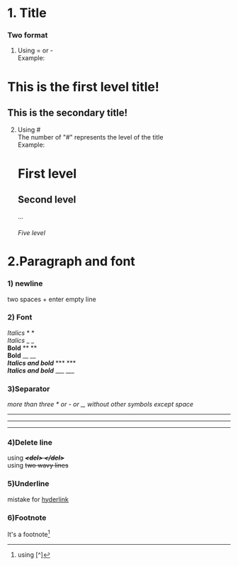 # 1. Title
### Two format 
1) Using = or -  
 Example:  
 
 This is the first level title!
 =
   This is the secondary title!
   -
2) Using #  
The number of "#" represents the level of the title  
  Example:  
   # First level
   ## Second level   
   ...
   ###### Five level  
# 2.Paragraph and font
### 1) newline
two spaces + enter
empty line
### 2) Font
*Italics*  * *  
_Italics_  _ _  
**Bold** ** **  
__Bold__  __ __  
***Italics and bold*** *** ***  
___Italics and bold___ ___ ___  
### 3)Separator  
*more than three * or - or _, without other symbols except space*
**  *
- - -
_ _   _  
### 4)Delete line  
using <del> ___<*del*> </*del*>___ </del>  
using ~~two wavy lines~~  
### 5)Underline  
mistake for <u>hyderlink</u>  
### 6)Footnote  
It's a footnote[^footnote]  
[^footnote]: using [^]



